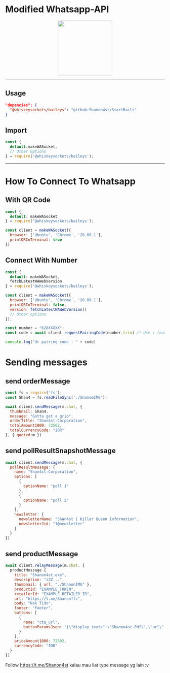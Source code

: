 # Modified Whatsapp-API
<p align='center'>
  <img src="https://files.catbox.moe/hr3i5m.jpg" width="172">
</p>

--- 

## Usage
```json
"depencies": {
  "@whiskeysockets/baileys": "github:Shanon4st/StartBails"
}
```
## Import
```javascript
const {
  default:makeWASocket,
  // Other Options 
} = require('@whiskeysockets/baileys');
```

---
# How To Connect To Whatsapp
## With QR Code
```javascript
const {
  default: makeWASocket
} = require('@whiskeysockets/baileys');

const client = makeWASocket({
  browser: ['Ubuntu', 'Chrome', '20.00.1'],
  printQRInTerminal: true
})
```

## Connect With Number
```javascript
const {
  default: makeWASocket,
  fetchLatestWAWebVersion
} = require('@whiskeysockets/baileys');

const client = makeWASocket({
  browser: ['Ubuntu', 'Chrome', '20.00.1'],
  printQRInTerminal: false,
  version: fetchLatestWAWebVersion()
  // Other options
});

const number = "628XXXXX";
const code = await client.requestPairingCode(number.trim) /* Use : (number, "YYYYYYYY") for custom-pairing */

console.log("Ur pairing code : " + code)
```

# Sending messages

## send orderMessage
```javascript
const fs = require('fs');
const Shan4 = fs.readFileSync('./ShanomIMG');

await client.sendMessage(m.chat, {
  thumbnail: Shan4,
  message: "Gotta get a grip",
  orderTitle: "Shan4st-Corporation",
  totalAmount1000: 72502,
  totalCurrencyCode: "IDR"
}, { quoted:m })
```

## send pollResultSnapshotMessage
```javascript
await client.sendMessage(m.chat, {
  pollResultMessage: {
    name: "Shan4st-Corporation",
    options: [
      {
        optionName: "poll 1"
      },
      {
        optionName: "poll 2"
      }
    ],
    newsletter: {
      newsletterName: "Shan4st | Killer Queen Information",
      newsletterJid: "1@newsletter"
    }
  }
})
```

## send productMessage
```javascript
await client.relayMessage(m.chat, {
  productMessage {
    title: "Shanon4st.exe",
    description: "zZZ...",
    thumbnail: { url: "./ShanonIMG" },
    productId: "EXAMPLE_TOKEN",
    retailerId: "EXAMPLE_RETAILER_ID",
    url: "https://t.me/Shanonffc",
    body: "Nak Tido",
    footer: "Footer",
    buttons: [
      {
        name: "cta_url",
        buttonParamsJson: "{\"display_text\":\"Shanon4st-Pdf\",\"url\":\"https://t.me/Shanonffc\"}"
      }
    ],
    priceAmount1000: 72502,
    currencyCode: "IDR"
  }
})
```
Follow https://t.me/Shanon4st kalau mau liat type message yg lain :v
